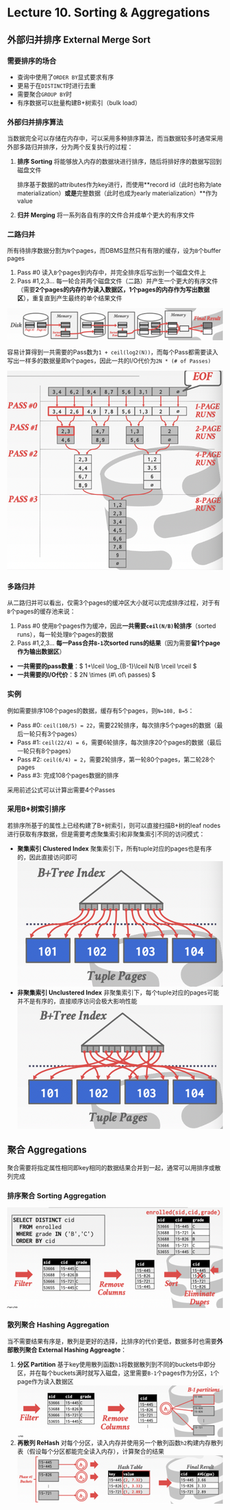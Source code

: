 # Lecture 10. Sorting & Aggregations

## 外部归并排序 External Merge Sort

### 需要排序的场合

- 查询中使用了`ORDER BY`显式要求有序
- 更易于在`DISTINCT`时进行去重
- 需要聚合`GROUP BY`时
- 有序数据可以批量构建B+树索引（bulk load）

### 外部归并排序算法

当数据完全可以存储在内存中，可以采用多种排序算法，而当数据较多时通常采用外部多路归并排序，分为两个反复执行的过程：

1. **排序 Sorting**
   将能够放入内存的数据块进行排序，随后将排好序的数据写回到磁盘文件

   排序基于数据的attributes作为key进行，而使用**record id（此时也称为late materialization）**或是**完整数据（此时也成为early materialization）**作为value
2. **归并 Merging**
   将一系列各自有序的文件合并成单个更大的有序文件

### 二路归并

所有待排序数据分割为`N`个pages，而DBMS显然只有有限的缓存，设为`B`个buffer pages

1. Pass #0
   读入`B`个pages到内存中，并完全排序后写出到一个磁盘文件上
2. Pass #1,2,3...
   每一轮合并两个磁盘文件（二路）并产生一个更大的有序文件（需要**2个pages的内存作为读入数据区，1个pages的内存作为写出数据区**），重复直到产生最终的单个结果文件

![10.1](images/10.1.png)

容易计算得到一共需要的Pass数为`1 + ceil(log2(N))`，而每个Pass都需要读入写出一样多的数据量即`N`个pages，因此一共的I/O代价为`2N * (# of Passes)`

![10.2](images/10.2.png)

### 多路归并

从二路归并可以看出，仅需3个pages的缓冲区大小就可以完成排序过程，对于有`B`个pages的缓存池来说：

1. Pass #0
   使用`B`个pages作为缓冲，因此**一共需要`ceil(N/B)`轮排序**（sorted runs），每一轮处理`B`个pages的数据
2. Pass #1,2,3...
   **每一Pass合并`B-1`次sorted runs的结果**（因为需要**留1个page作为输出数据区**）

- **一共需要的pass数量**：$ 1+\lceil \log_{B-1}\lceil N/B \rceil \rceil $
- **一共需要的I/O代价**：$ 2N \times (\#\ of\ passes) $

### 实例

例如需要排序108个pages的数据，缓存有5个pages，则`N=108, B=5`：

- Pass #0: `ceil(108/5) = 22`，需要22轮排序，每次排序5个pages的数据（最后一轮只有3个pages）
- Pass #1: `ceil(22/4) = 6`，需要6轮排序，每次排序20个pages的数据（最后一轮只有8个pages）
- Pass #2: `ceil(6/4) = 2`，需要2轮排序，第一轮80个pages，第二轮28个pages
- Pass #3: 完成108个pages数据的排序

采用前述公式可以计算出需要4个Passes

### 采用B+树索引排序

若排序所基于的属性上已经构建了B+树索引，则可以直接扫描B+树的leaf nodes进行获取有序数据，但是需要考虑聚集索引和非聚集索引不同的访问模式：

- **聚集索引 Clustered Index**
  聚集索引下，所有tuple对应的pages也是有序的，因此直接访问即可
  ![10.3](images/10.3.png)
- **非聚集索引 Unclustered Index**
  非聚集索引下，每个tuple对应的pages可能并不是有序的，直接顺序访问会极大影响性能
  ![10.4](images/10.4.png)

## 聚合 Aggregations

聚合需要将指定属性相同即key相同的数据结果合并到一起，通常可以用排序或散列完成

### 排序聚合 Sorting Aggregation

![10.5](images/10.5.png)

### 散列聚合 Hashing Aggregation

当不需要结果有序是，散列是更好的选择，比排序的代价更低，数据多时也需要**外部散列聚合 External Hashing Aggreagte**：

1. **分区 Partition**
   基于key使用散列函数`h1`将数据散列到不同的buckets中即分区，并在每个buckets满时就写入磁盘，这里需要`B-1`个pages作为分区，`1`个page作为读入数据区
   ![10.6](images/10.6.png)
2. **再散列 ReHash**
   对每个分区，读入内存并使用另一个散列函数`h2`构建内存散列表（假设每个分区都能完全读入内存），计算聚合的结果
   ![10.7](images/10.7.png)
